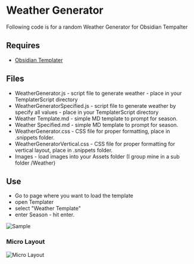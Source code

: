 # Weather Generator
Following code is for a random Weather Generator for Obsidian Tempalter

## Requires
- [Obsidian Templater](https://github.com/SilentVoid13/Templater)

## Files
- WeatherGenerator.js - script file to generate weather - place in your TemplaterScript directory
- WeatherGeneratorSpecified.js - script file to generate weather by specify all values - place in your TemplaterScript directory
- Weather Template.md - simple MD template to prompt for season.
- Weather Specified.md - simple MD template to prompt for season.
- WeatherGenerator.css - CSS file for proper formatting, place in .snippets folder.
- WeatherGeneratorVertical.css - CSS file for proper formatting for vertical layout, place in .snippets folder.
- Images - load images into your Assets folder (I group mine in a sub folder /Weather)

## Use
- Go to page where you want to load the template
- open Templater
- select "Weather Template"
- enter Season - hit enter.

![Sample](https://miniworld.com/obsidian/obsidian-weather-example01.jpg)



### Micro Layout
![Micro Layout](https://miniworld.com/obsidian/weatherMicro.jpg)
